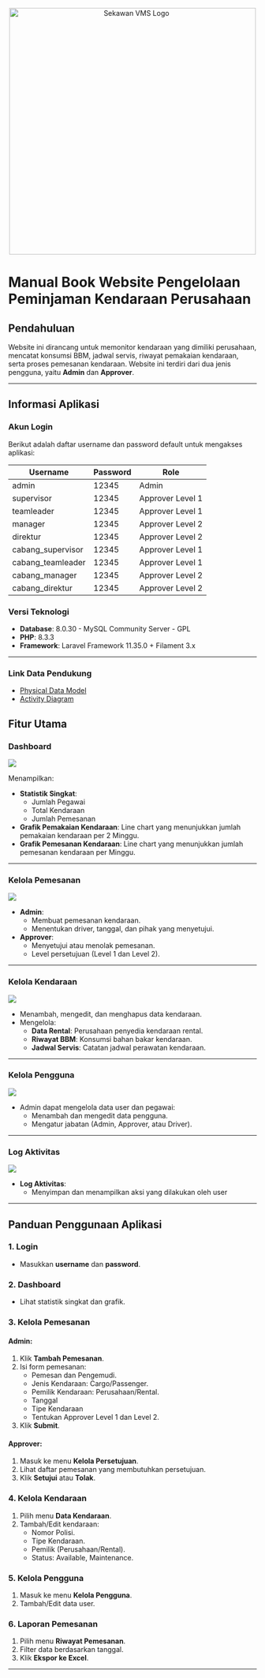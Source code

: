 <p align="center"><a href="#" target="_blank"><img src="./public/images/logo.webp" width="500" alt="Sekawan VMS Logo"></a></p>


# Manual Book Website Pengelolaan Peminjaman Kendaraan Perusahaan

## Pendahuluan
Website ini dirancang untuk memonitor kendaraan yang dimiliki perusahaan, mencatat konsumsi BBM, jadwal servis, riwayat pemakaian kendaraan, serta proses pemesanan kendaraan. Website ini terdiri dari dua jenis pengguna, yaitu **Admin** dan **Approver**.

---

## Informasi Aplikasi

### Akun Login
Berikut adalah daftar username dan password default untuk mengakses aplikasi:

| Username       | Password    | Role      |
|----------------|-------------|-----------|
| admin          | 12345    | Admin     |
| supervisor      | 12345  | Approver Level 1 |
| teamleader      | 12345  | Approver Level 1 |
| manager      | 12345  | Approver Level 2 |
| direktur      | 12345  | Approver Level 2 |
| cabang_supervisor      | 12345  | Approver Level 1 |
| cabang_teamleader      | 12345  | Approver Level 1 |
| cabang_manager      | 12345  | Approver Level 2 |
| cabang_direktur      | 12345  | Approver Level 2 |

### Versi Teknologi
- **Database**: 8.0.30 - MySQL Community Server - GPL
- **PHP**: 8.3.3
- **Framework**: Laravel Framework 11.35.0 + Filament 3.x

---

### Link Data Pendukung 
- [Physical Data Model](https://drive.google.com/file/d/1Zrbhajg896DuRRc992fuBMB-ncQs62hS/view?usp=sharing)
- [Activity Diagram](https://drive.google.com/file/d/19B1RVxxeIlZ9aaAkM6tm_3vBMFaNPHao/view?usp=sharing)

## Fitur Utama

### **Dashboard**

![](./public/images/assets/dashboard.png)

Menampilkan:
- **Statistik Singkat**:
  - Jumlah Pegawai 
  - Total Kendaraan 
  - Jumlah Pemesanan 
- **Grafik Pemakaian Kendaraan**: Line chart yang menunjukkan jumlah pemakaian kendaraan per 2 Minggu.
- **Grafik Pemesanan Kendaraan**: Line chart yang menunjukkan jumlah pemesanan kendaraan per Minggu.

---

### **Kelola Pemesanan**

![](./public/images/assets/kelola-pemesanan.png)

- **Admin**:
  - Membuat pemesanan kendaraan.
  - Menentukan driver, tanggal, dan pihak yang menyetujui.
- **Approver**:
  - Menyetujui atau menolak pemesanan.
  - Level persetujuan (Level 1 dan Level 2).

---

### **Kelola Kendaraan**

![](./public/images/assets/kelola-kendaraan.png)

- Menambah, mengedit, dan menghapus data kendaraan.
- Mengelola:
  - **Data Rental**: Perusahaan penyedia kendaraan rental.
  - **Riwayat BBM**: Konsumsi bahan bakar kendaraan.
  - **Jadwal Servis**: Catatan jadwal perawatan kendaraan.

---

### **Kelola Pengguna**

![](./public/images/assets/kelola-pengguna.png)

- Admin dapat mengelola data user dan pegawai:
  - Menambah dan mengedit data pengguna.
  - Mengatur jabatan (Admin, Approver, atau Driver).

---

### **Log Aktivitas**

![](./public/images/assets/log.png)

- **Log Aktivitas**:
  - Menyimpan dan menampilkan aksi yang dilakukan oleh user

---

## Panduan Penggunaan Aplikasi

### 1. **Login**
- Masukkan **username** dan **password**.

### 2. **Dashboard**
- Lihat statistik singkat dan grafik.

### 3. **Kelola Pemesanan**
#### Admin:
1. Klik **Tambah Pemesanan**.
2. Isi form pemesanan: 
   - Pemesan dan Pengemudi.
   - Jenis Kendaraan: Cargo/Passenger.
   - Pemilik Kendaraan: Perusahaan/Rental.
   - Tanggal
   - Tipe Kendaraan
   - Tentukan Approver Level 1 dan Level 2.
3. Klik **Submit**.

#### Approver:
1. Masuk ke menu **Kelola Persetujuan**.
2. Lihat daftar pemesanan yang membutuhkan persetujuan.
3. Klik **Setujui** atau **Tolak**.

### 4. **Kelola Kendaraan**
1. Pilih menu **Data Kendaraan**.
2. Tambah/Edit kendaraan:
   - Nomor Polisi.
   - Tipe Kendaraan.
   - Pemilik (Perusahaan/Rental).
   - Status: Available, Maintenance.

### 5. **Kelola Pengguna**
1. Masuk ke menu **Kelola Pengguna**.
2. Tambah/Edit data user.

### 6. **Laporan Pemesanan**
1. Pilih menu **Riwayat Pemesanan**.
2. Filter data berdasarkan tanggal.
3. Klik **Ekspor ke Excel**.

---
